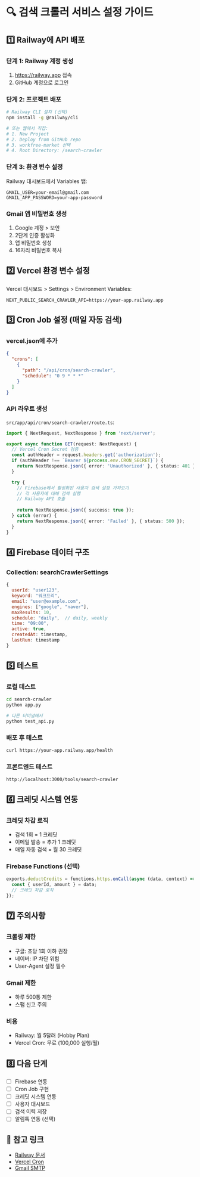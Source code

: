 # 🔍 검색 크롤러 서비스 설정 가이드

## 1️⃣ Railway에 API 배포

### 단계 1: Railway 계정 생성
1. https://railway.app 접속
2. GitHub 계정으로 로그인

### 단계 2: 프로젝트 배포
```bash
# Railway CLI 설치 (선택)
npm install -g @railway/cli

# 또는 웹에서 직접:
# 1. New Project
# 2. Deploy from GitHub repo
# 3. workfree-market 선택
# 4. Root Directory: /search-crawler
```

### 단계 3: 환경 변수 설정
Railway 대시보드에서 Variables 탭:

```
GMAIL_USER=your-email@gmail.com
GMAIL_APP_PASSWORD=your-app-password
```

### Gmail 앱 비밀번호 생성
1. Google 계정 > 보안
2. 2단계 인증 활성화
3. 앱 비밀번호 생성
4. 16자리 비밀번호 복사

## 2️⃣ Vercel 환경 변수 설정

Vercel 대시보드 > Settings > Environment Variables:

```
NEXT_PUBLIC_SEARCH_CRAWLER_API=https://your-app.railway.app
```

## 3️⃣ Cron Job 설정 (매일 자동 검색)

### vercel.json에 추가
```json
{
  "crons": [
    {
      "path": "/api/cron/search-crawler",
      "schedule": "0 9 * * *"
    }
  ]
}
```

### API 라우트 생성
`src/app/api/cron/search-crawler/route.ts`:

```typescript
import { NextRequest, NextResponse } from 'next/server';

export async function GET(request: NextRequest) {
  // Vercel Cron Secret 검증
  const authHeader = request.headers.get('authorization');
  if (authHeader !== `Bearer ${process.env.CRON_SECRET}`) {
    return NextResponse.json({ error: 'Unauthorized' }, { status: 401 });
  }

  try {
    // Firebase에서 활성화된 사용자 검색 설정 가져오기
    // 각 사용자에 대해 검색 실행
    // Railway API 호출
    
    return NextResponse.json({ success: true });
  } catch (error) {
    return NextResponse.json({ error: 'Failed' }, { status: 500 });
  }
}
```

## 4️⃣ Firebase 데이터 구조

### Collection: searchCrawlerSettings
```javascript
{
  userId: "user123",
  keyword: "워크프리",
  email: "user@example.com",
  engines: ["google", "naver"],
  maxResults: 10,
  schedule: "daily",  // daily, weekly
  time: "09:00",
  active: true,
  createdAt: timestamp,
  lastRun: timestamp
}
```

## 5️⃣ 테스트

### 로컬 테스트
```bash
cd search-crawler
python app.py

# 다른 터미널에서
python test_api.py
```

### 배포 후 테스트
```bash
curl https://your-app.railway.app/health
```

### 프론트엔드 테스트
```
http://localhost:3000/tools/search-crawler
```

## 6️⃣ 크레딧 시스템 연동

### 크레딧 차감 로직
- 검색 1회 = 1 크레딧
- 이메일 발송 = 추가 1 크레딧
- 매일 자동 검색 = 월 30 크레딧

### Firebase Functions (선택)
```javascript
exports.deductCredits = functions.https.onCall(async (data, context) => {
  const { userId, amount } = data;
  // 크레딧 차감 로직
});
```

## 7️⃣ 주의사항

### 크롤링 제한
- 구글: 초당 1회 이하 권장
- 네이버: IP 차단 위험
- User-Agent 설정 필수

### Gmail 제한
- 하루 500통 제한
- 스팸 신고 주의

### 비용
- Railway: 월 5달러 (Hobby Plan)
- Vercel Cron: 무료 (100,000 실행/월)

## 8️⃣ 다음 단계

- [ ] Firebase 연동
- [ ] Cron Job 구현
- [ ] 크레딧 시스템 연동
- [ ] 사용자 대시보드
- [ ] 검색 이력 저장
- [ ] 알림톡 연동 (선택)

## 🔗 참고 링크

- [Railway 문서](https://docs.railway.app)
- [Vercel Cron](https://vercel.com/docs/cron-jobs)
- [Gmail SMTP](https://support.google.com/mail/answer/185833)

